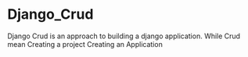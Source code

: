 # Django_Crud
Django Crud is an approach to building a django application.
While Crud mean Creating a project
Creating an Application 
